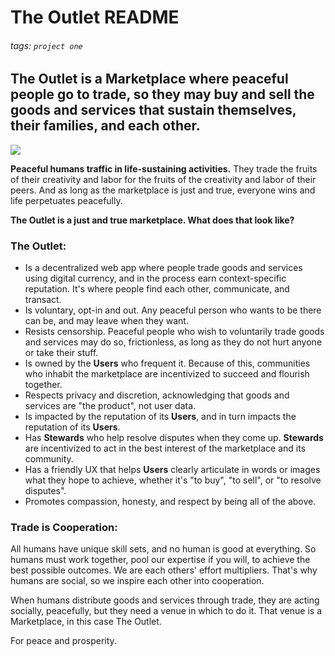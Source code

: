 # The Outlet README
###### tags: `project one`

## The Outlet is a Marketplace where peaceful people go to trade, so they may buy and sell the goods and services that sustain themselves, their families, and each other.

![](https://i.imgur.com/TkOfy9K.jpg)

**Peaceful humans traffic in life-sustaining activities.** They trade the fruits of their creativity and labor for the fruits of the creativity and labor of their peers. And as long as the marketplace is just and true, everyone wins and life perpetuates peacefully. 

**The Outlet is a just and true marketplace. What does that look like?**  

### The Outlet:

- Is a decentralized web app where people trade goods and services using digital currency, and in the process earn context-specific reputation. It's where people find each other, communicate, and transact.
- Is voluntary, opt-in and out. Any peaceful person who wants to be there can be, and may leave when they want.
- Resists censorship. Peaceful people who wish to voluntarily trade goods and services may do so, frictionless, as long as they do not hurt anyone or take their stuff.
- Is owned by the **Users** who frequent it. Because of this, communities who inhabit the marketplace are incentivized to succeed and flourish together.
- Respects privacy and discretion, acknowledging that goods and services are "the product", not user data.
- Is impacted by the reputation of its **Users**, and in turn impacts the reputation of its **Users**.
- Has **Stewards** who help resolve disputes when they come up. **Stewards** are incentivized to act in the best interest of the marketplace and its community.
- Has a friendly UX that helps **Users** clearly articulate in words or images what they hope to achieve, whether it's "to buy", "to sell", or "to resolve disputes". 
- Promotes compassion, honesty, and respect by being all of the above.

### Trade is Cooperation:
All humans have unique skill sets, and no human is good at everything. So humans must work together, pool our expertise if you will, to achieve the best possible outcomes. We are each others' effort multipliers. That's why humans are social, so we inspire each other into cooperation. 

When humans distribute goods and services through trade, they are acting socially, peacefully, but they need a venue in which to do it. That venue is a Marketplace, in this case The Outlet. 

For peace and prosperity.